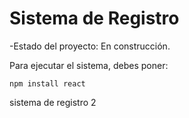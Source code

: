 <h1>Sistema de Registro</h1>

-Estado del proyecto: En construcción.

Para ejecutar el sistema, debes poner:

```npm install react```

sistema de registro 2
